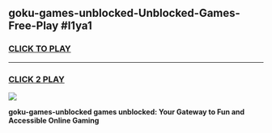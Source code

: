 
## goku-games-unblocked-Unblocked-Games-Free-Play #l1ya1
<h3>
<a href="https://us.freeplayer.one?title=goku-games-unblocked&ref=9M">CLICK TO PLAY</a></h3>
<hr>

<h3>
<a href="https://us.freeplayer.one?title=goku-games-unblocked&ref=9M">CLICK 2 PLAY</a>
  
</h3>

<a href="https://us.freeplayer.one?title=goku-games-unblocked&ref=9M"><img src="https://clearcache.store/games.png"></a>


**goku-games-unblocked games unblocked: Your Gateway to Fun and Accessible Online Gaming**
